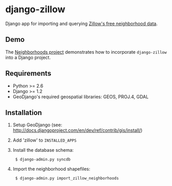 django-zillow
=============

Django app for importing and querying [Zillow's free neighborhood data](http://www.zillow.com/howto/api/neighborhood-boundaries.htm).


Demo
----

The [Neighborhoods project](https://github.com/claymation/django-zillow/demo) demonstrates how to incorporate `django-zillow` into a Django project.


Requirements
------------

* Python >= 2.6
* Django >= 1.2
* GeoDjango's required geospatial libraries: GEOS, PROJ.4, GDAL


Installation
------------

1. Setup GeoDjango (see: http://docs.djangoproject.com/en/dev/ref/contrib/gis/install/)

2. Add 'zillow' to `INSTALLED_APPS`

3. Install the database schema:

        $ django-admin.py syncdb

4. Import the neighborhood shapefiles:

        $ django-admin.py import_zillow_neighborhoods
